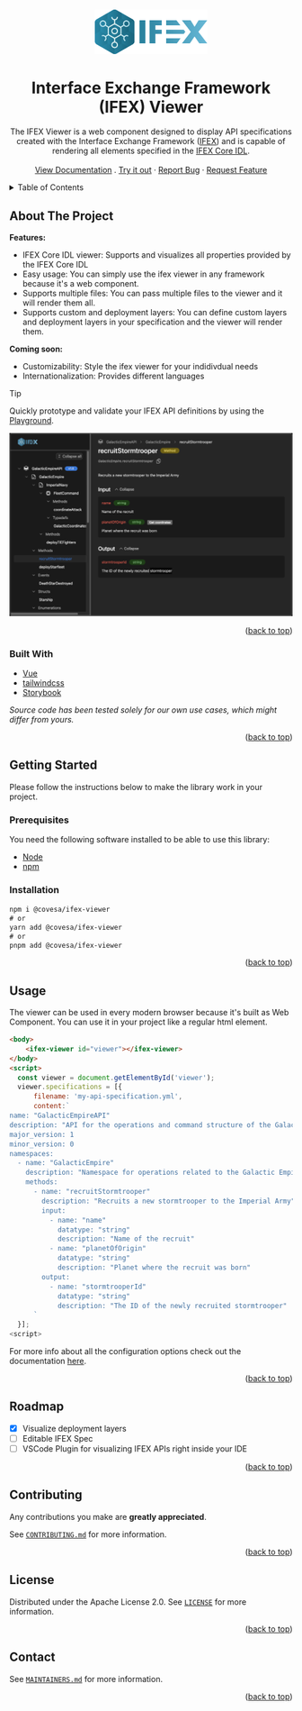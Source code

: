 <a name="readme-top"></a>

<!--
*** Based on the Best-README-Template: https://github.com/othneildrew/Best-README-Template.
-->

<br />

<div align="center">
  <img src="docs/public/logo.svg" alt="TabMate Logo" width="200"/>
  <h1 align="center">Interface Exchange Framework (IFEX) Viewer</h1>
    
  <p align="center">
    The IFEX Viewer is a web component designed to display API specifications created with the Interface Exchange Framework (<a href="https://github.com/COVESA/ifex">IFEX</a>) and is capable of rendering all elements specified in the <a href="https://covesa.github.io/ifex/ifex-specification">IFEX Core IDL</a>.<br/>
    <br />
    <a href="https://covesa.github.io/ifex-viewer/">View Documentation</a>
    .
    <a href="https://covesa.github.io/ifex-viewer/playground/">Try it out</a>
    ·
    <a href="https://github.com/COVESA/ifex-viewer/issues/new">Report Bug</a>
    ·
    <a href="https://github.com/COVESA/ifex-viewer/issues/new">Request Feature</a>
  </p>
</div>

<!-- TABLE OF CONTENTS -->
<details>
  <summary>Table of Contents</summary>
  <ol>
    <li>
      <a href="#about-the-project">About The Project</a>
      <ul>
        <li><a href="#built-with">Built With</a></li>
      </ul>
    </li>
    <li>
      <a href="#getting-started">Getting Started</a>
      <ul>
        <li><a href="#prerequisites">Prerequisites</a></li>
        <li><a href="#installation">Installation</a></li>
      </ul>
    </li>
    <li><a href="#usage">Usage</a></li>
    <li><a href="#roadmap">Roadmap</a></li>
    <li><a href="#contributing">Contributing</a></li>
    <li><a href="#license">License</a></li>
    <li><a href="#contact">Contact</a></li>
  </ol>
</details>

## About The Project

**Features:**

- IFEX Core IDL viewer: Supports and visualizes all properties provided by the IFEX Core IDL
- Easy usage: You can simply use the ifex viewer in any framework because it's a web component.
- Supports multiple files: You can pass multiple files to the viewer and it will render them all.
- Supports custom and deployment layers: You can define custom layers and deployment layers in your specification and the viewer will render them.

**Coming soon:**

- Customizability: Style the ifex viewer for your indidivdual needs
- Internationalization: Provides different languages

> [!TIP]
> Quickly prototype and validate your IFEX API definitions by using the [Playground](https://covesa.github.io/ifex-viewer/playground/).

![Product Name Screen Shot][product-screenshot]

<p align="right">(<a href="#readme-top">back to top</a>)</p>

### Built With

- [Vue](https://vuejs.org/)
- [tailwindcss](https://tailwindcss.com/)
- [Storybook](https://storybook.js.org/)

_Source code has been tested solely for our own use cases, which might differ from yours._

<p align="right">(<a href="#readme-top">back to top</a>)</p>

<!-- GETTING STARTED -->

## Getting Started

Please follow the instructions below to make the library work in your project.

### Prerequisites

You need the following software installed to be able to use this library:

- [Node](https://nodejs.org/en)
- [npm](https://www.npmjs.com/)

### Installation

```shell
npm i @covesa/ifex-viewer
# or
yarn add @covesa/ifex-viewer
# or
pnpm add @covesa/ifex-viewer
```

<p align="right">(<a href="#readme-top">back to top</a>)</p>

<!-- USAGE EXAMPLES -->

## Usage

The viewer can be used in every modern browser because it's built as Web Component. You can use it in your project like a regular html element.

```html
<body>
    <ifex-viewer id="viewer"></ifex-viewer>
</body>
<script>
  const viewer = document.getElementById('viewer');
  viewer.specifications = [{
      filename: 'my-api-specification.yml',
      content:`
name: "GalacticEmpireAPI"
description: "API for the operations and command structure of the Galactic Empire"
major_version: 1
minor_version: 0
namespaces:
  - name: "GalacticEmpire"
    description: "Namespace for operations related to the Galactic Empire"
    methods:
      - name: "recruitStormtrooper"
        description: "Recruits a new stormtrooper to the Imperial Army"
        input:
          - name: "name"
            datatype: "string"
            description: "Name of the recruit"
          - name: "planetOfOrigin"
            datatype: "string"
            description: "Planet where the recruit was born"
        output:
          - name: "stormtrooperId"
            datatype: "string"
            description: "The ID of the newly recruited stormtrooper"
      `
  }];
<script>
```

For more info about all the configuration options check out the documentation [here](https://covesa.github.io/ifex-viewer/).

<p align="right">(<a href="#readme-top">back to top</a>)</p>

<!-- ROADMAP -->

## Roadmap

- [x] Visualize deployment layers
- [ ] Editable IFEX Spec
- [ ] VSCode Plugin for visualizing IFEX APIs right inside your IDE

<!-- See the [open issues](https://github.com/github_username/repo_name/issues) for a full list of proposed features (and known issues). -->

<p align="right">(<a href="#readme-top">back to top</a>)</p>

<!-- CONTRIBUTING -->

## Contributing

Any contributions you make are **greatly appreciated**.

See [`CONTRIBUTING.md`](./CONTRIBUTING.md) for more information.

<p align="right">(<a href="#readme-top">back to top</a>)</p>

<!-- LICENSE -->

## License

Distributed under the Apache License 2.0. See [`LICENSE`](./LICENSE) for more information.

<p align="right">(<a href="#readme-top">back to top</a>)</p>

<!-- CONTACT -->

## Contact

See [`MAINTAINERS.md`](./MAINTAINERS.md) for more information.

<p align="right">(<a href="#readme-top">back to top</a>)</p>

<!-- MARKDOWN LINKS & IMAGES -->
<!-- https://www.markdownguide.org/basic-syntax/#reference-style-links -->

[product-screenshot]: /.github/product-screenshot.png
